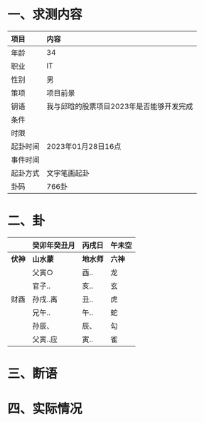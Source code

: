 # 一、求测内容
|项目|内容|
|:-|:-|
|年龄|34|
|职业|IT|
|性别|男|
|策项|项目前景|
|钥语|我与邱晗的股票项目2023年是否能够开发完成|
|条件||
|时限||
|起卦时间|2023年01月28日16点|
|事件时间||
|起卦方式|文字笔画起卦|
|卦码|766卦|

# 二、卦
||癸卯年癸丑月|丙戌日|午未空|
|:-|:-|:-|:-|
|**伏神**|**山水蒙**|**地水师**|**六神**|
||父寅○|酉..|龙|
||官子..|亥..|玄|
|财酉|孙戌..离|丑..|虎|
||兄午..|午..|蛇|
||孙辰、|辰、|勾|
||父寅..应|寅..|雀|


# 三、断语

# 四、实际情况